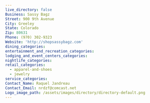 ```yaml
---
live_directory: false
Business: Sassy Bagz
Street: 900 9th Avenue
City: Greeley
State: Colorado
Zip: 80631
Phone: (970) 302-9323
Website: 'http://shopsassybagz.com'
dining_categories:
entertainment_and_recreation_categories:
lodging_and_event_centers_categories:
nightlife_categories:
retail_categories:
  - apparel-and-shoes
  - jewelry
service_categories:
Contact_Name: Raquel Jandreau
Contact_Email: nrdzf@comcast.net
Logo_image_path: /assets/images/directory/directory-default.png
---
```


